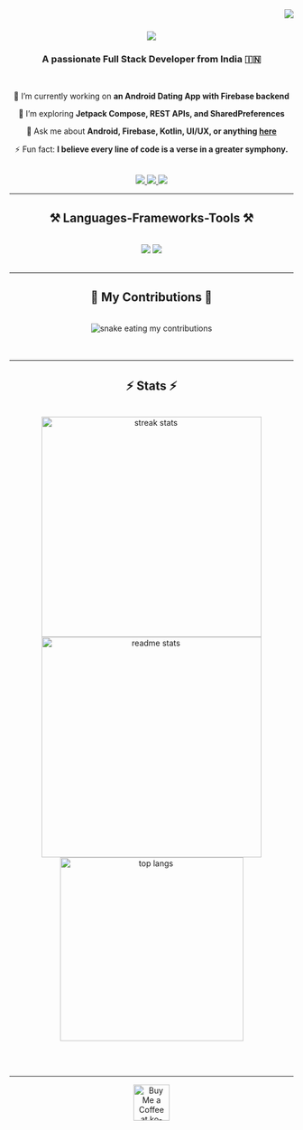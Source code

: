 <img align="right" src="https://visitor-badge.laobi.icu/badge?page_id=adityaverse.adityaverse" />

<h1 align="center">
  <img src="https://readme-typing-svg.herokuapp.com/?font=Righteous&size=35&center=true&vCenter=true&width=500&height=70&duration=4000&lines=Hi+There!+👋;+I'm+Aditya+Mane!;" />
</h1>

<h3 align="center">A passionate Full Stack Developer from India 🇮🇳</h3>

<br/>

<div align="center">

🔭 I’m currently working on **an Android Dating App with Firebase backend**  

🌱 I’m exploring **Jetpack Compose, REST APIs, and SharedPreferences**  

💬 Ask me about **Android, Firebase, Kotlin, UI/UX, or anything [here](https://github.com/adityaverse/adityaverse/issues)**  

⚡ Fun fact: **I believe every line of code is a verse in a greater symphony.**

</div>

<br/>

<div align="center">
  <a href="mailto:adityamane.dev@gmail.com">
    <img src="https://img.shields.io/badge/Gmail-333333?style=for-the-badge&logo=gmail&logoColor=red" />
  </a>
  <a href="https://linkedin.com/in/adityamane" target="_blank">
    <img src="[https://img.shields.io/badge/LinkedIn](https://www.linkedin.com/in/adityamane-software-dev/)-0077B5?style=for-the-badge&logo=linkedin&logoColor=white" />
  </a>
  <a href="https://adityaverse.dev" target="_blank">
    <img src="https://img.shields.io/badge/Portfolio-FF5722?style=for-the-badge&logo=google-chrome&logoColor=white" />
  </a>
</div>

<hr/>

<h2 align="center">⚒️ Languages-Frameworks-Tools ⚒️</h2>
<br/>
<div align="center">
  <img src="https://skillicons.dev/icons?i=androidstudio,kotlin,java,figma,git,github,firebase,vscode,html,css,js,python" />
  <img src="https://skillicons.dev/icons?i=sqlite,mysql,tailwind,react,nodejs,express,flask,c" /><br>
</div>

<br/>
<hr/>

<div align="center">
  <h2>🐍 My Contributions 🐍</h2>
  <br>
  <img alt="snake eating my contributions" src="https://raw.githubusercontent.com/adityaverse/adityaverse/output/github-contribution-grid-snake.svg" />
  <br/><br/><br/>
</div>

<hr/>

<h2 align="center">⚡ Stats ⚡</h2>
<br/>
<div align="center">
  <img width=390 src="https://github-readme-streak-stats.vercel.app/?user=adityaverse&count_private=true&theme=react&border_radius=10" alt="streak stats" />
  <img width=390 src="https://github-readme-stats.vercel.app/api?username=adityaverse&count_private=true&show_icons=true&theme=react&rank_icon=github&border_radius=10" alt="readme stats" />
  <br/>
  <img width=325 src="https://github-readme-stats.vercel.app/api/top-langs/?username=adityaverse&hide=HTML&langs_count=8&layout=compact&theme=react&border_radius=10&size_weight=0.5&count_weight=0.5&exclude_repo=github-readme-stats" alt="top langs" />
</div>

<br/><br/>

<hr/>

<div align="center">
  <a href="https://ko-fi.com/V7V4RAK9C" target="_blank">
    <img height="64" src="https://storage.ko-fi.com/cdn/kofi1.png?v=3" alt="Buy Me a Coffee at ko-fi.com" />
  </a>
</div>
